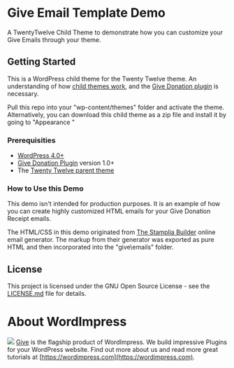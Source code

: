 # Give Email Template Demo
A TwentyTwelve Child Theme to demonstrate how you can customize your Give Emails through your theme.

## Getting Started

This is a WordPress child theme for the Twenty Twelve theme. An understanding of how [child themes work](http://codex.wordpress.org/Child_Themes), and the [Give Donation plugin](https://givewp.com) is necessary.

Pull this repo into your "wp-content/themes" folder and activate the theme. Alternatively, you can download this child theme as a zip file and install it by going to "Appearance "

### Prerequisities

* [WordPress 4.0+](https://wordpress.org)
* [Give Donation Plugin](https://wordpress.org/plugins/give) version 1.0+
* The [Twenty Twelve parent theme](https://wordpress.org/themes/twentytwelve/)

### How to Use this Demo

This demo isn't intended for production purposes. It is an example of how you can create highly customized HTML emails for your Give Donation Receipt emails.

The HTML/CSS in this demo originated from [The Stamplia Builder](https://builder.stamplia.com/) online email generator. The markup from their generator was exported as pure HTML and then incorporated into the "give\emails" folder.

## License

This project is licensed under the GNU Open Source License - see the [LICENSE.md](LICENSE.md) file for details.

# About WordImpress

![](https://github.com/WordImpress/woocommerce-preview-emails/raw/master/assets/img/wordimpress_logo.png)
[Give](https://givewp.com) is the flagship product of WordImpress. We build impressive Plugins for your WordPress website. Find out more about us and read more great tutorials at [https://wordimpress.com](https://wordimpress.com).

